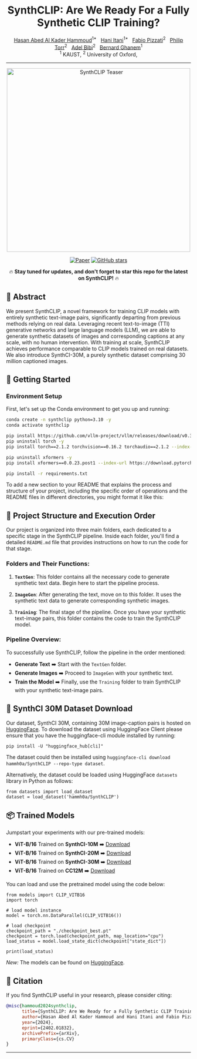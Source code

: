 <div align="center">

# SynthCLIP: Are We Ready For a Fully Synthetic CLIP Training? 

<div>
  <a href="https://scholar.google.com/citations?user=Plf1JSIAAAAJ&hl=en">Hasan Abed Al Kader Hammoud</a><sup>1*</sup>&nbsp;&nbsp;
  <a href="https://cemse.kaust.edu.sa/ece/people/person/hani-itani">Hani Itani</a><sup>1*</sup>&nbsp;&nbsp;
  <a href="https://fabvio.github.io/">Fabio Pizzati</a><sup>2</sup>&nbsp;&nbsp;
  <a href="https://scholar.google.com/citations?user=kPxa2w0AAAAJ&hl=en">Philip Torr</a><sup>2</sup>&nbsp;&nbsp;
  <a href="https://www.adelbibi.com/">Adel Bibi</a><sup>2</sup>&nbsp;&nbsp;
  <a href="https://www.bernardghanem.com/">Bernard Ghanem</a><sup>1</sup>
  <br>
  <sup>1</sup> KAUST,
  <sup>2</sup> University of Oxford,
</div>

---

<img src="./teaser.png" alt="SynthCLIP Teaser" width="500"> <!-- Sets the width to 500 pixels -->

[![Paper](https://img.shields.io/badge/arXiv-Paper-red?style=for-the-badge&logo=arxiv)](https://arxiv.org/abs/2402.01832) 
[![GitHub stars](https://img.shields.io/github/stars/hammoudhasan/SynthCLIP?style=for-the-badge)](https://github.com/hammoudhasan/SynthCLIP/stargazers)

🔥 **Stay tuned for updates, and don't forget to star this repo for the latest on SynthCLIP!** 🔥

</div>
   
## 📜 Abstract
We present SynthCLIP, a novel framework for training CLIP models with entirely synthetic text-image pairs, significantly departing from previous methods relying on real data. Leveraging recent text-to-image (TTI) generative networks and large language models (LLM), we are able to generate synthetic datasets of images and corresponding captions at any scale, with no human intervention. With training at scale, SynthCLIP achieves performance comparable to CLIP models trained on real datasets. We also introduce SynthCI-30M, a purely synthetic dataset comprising 30 million captioned images.


## 🚀 Getting Started

### Environment Setup
First, let's set up the Conda environment to get you up and running:

```bash
conda create -n synthclip python=3.10 -y
conda activate synthclip

pip install https://github.com/vllm-project/vllm/releases/download/v0.3.0/vllm-0.3.0+cu118-cp310-cp310-manylinux1_x86_64.whl
pip uninstall torch -y
pip install torch==2.1.2 torchvision==0.16.2 torchaudio==2.1.2 --index-url https://download.pytorch.org/whl/cu118

pip uninstall xformers -y
pip install xformers==0.0.23.post1 --index-url https://download.pytorch.org/whl/cu118

pip install -r requirements.txt
```

To add a new section to your README that explains the process and structure of your project, including the specific order of operations and the README files in different directories, you might format it like this:


## 📁 Project Structure and Execution Order

Our project is organized into three main folders, each dedicated to a specific stage in the SynthCLIP pipeline. Inside each folder, you'll find a detailed `README.md` file that provides instructions on how to run the code for that stage.

### Folders and Their Functions:
1. **`TextGen`**: This folder contains all the necessary code to generate synthetic text data. Begin here to start the pipeline process. 

2. **`ImageGen`**: After generating the text, move on to this folder. It uses the synthetic text data to generate corresponding synthetic images. 

3. **`Training`**: The final stage of the pipeline. Once you have your synthetic text-image pairs, this folder contains the code to train the SynthCLIP model. 

### Pipeline Overview:
To successfully use SynthCLIP, follow the pipeline in the order mentioned:
- **Generate Text** ➡️ Start with the `TextGen` folder.
- **Generate Images** ➡️ Proceed to `ImageGen` with your synthetic text.
- **Train the Model** ➡️ Finally, use the `Training` folder to train SynthCLIP with your synthetic text-image pairs.

## 🤗 SynthCI 30M Dataset Download

Our dataset, SynthCI 30M, containing 30M image-caption pairs is hosted on [HuggingFace](https://huggingface.co/datasets/hammh0a/SynthCLIP). To download the dataset using HuggingFace Client please ensure that you have the huggingface-cli module installed by running:
```
pip install -U "huggingface_hub[cli]"
```
The dataset could then be installed using `huggingface-cli download hammh0a/SynthCLIP --repo-type dataset`.

Alternatively, the dataset could be loaded using HuggingFace `datasets` library in Python as follows:

```
from datasets import load_dataset
dataset = load_dataset('hammh0a/SynthCLIP')
```

## 📦 Trained Models
Jumpstart your experiments with our pre-trained models:

- **ViT-B/16** Trained on **SynthCI-10M** ➡️ [Download](https://drive.google.com/drive/folders/1sBnbczyDJUuGMKDOYeN0cOHYcq5L5xhr?usp=sharing)
- **ViT-B/16** Trained on **SynthCI-20M** ➡️ [Download](https://drive.google.com/drive/folders/1mXaooGAVJngm87xIjxPmzBnQV-019oET?usp=sharing)
- **ViT-B/16** Trained on **SynthCI-30M** ➡️ [Download](https://drive.google.com/drive/folders/1RP50tKvDPaiueYnfkh2gpHfUMAJAHwJo?usp=sharing)
- **ViT-B/16** Trained on **CC12M** ➡️ [Download](https://drive.google.com/drive/folders/1WwDWTAG6U9_CWhlPjChIJ6YHsQHrrLKF?usp=sharing)

You can load and use the pretrained model using the code below:

```
from models import CLIP_VITB16
import torch

# load model instance
model = torch.nn.DataParallel(CLIP_VITB16())

# load checkpoint
checkpoint_path = "./checkpoint_best.pt"
checkpoint = torch.load(checkpoint_path, map_location="cpu")
load_status = model.load_state_dict(checkpoint["state_dict"])

print(load_status)
```
_New:_ The models can be found on [HuggingFace](https://huggingface.co/collections/hammh0a/synthclip-67cd946f99a9fb6582e39939).

## 📖 Citation
If you find SynthCLIP useful in your research, please consider citing:

```bibtex
@misc{hammoud2024synthclip,
      title={SynthCLIP: Are We Ready for a Fully Synthetic CLIP Training?}, 
      author={Hasan Abed Al Kader Hammoud and Hani Itani and Fabio Pizzati and Philip Torr and Adel Bibi and Bernard Ghanem},
      year={2024},
      eprint={2402.01832},
      archivePrefix={arXiv},
      primaryClass={cs.CV}
}
```

---
